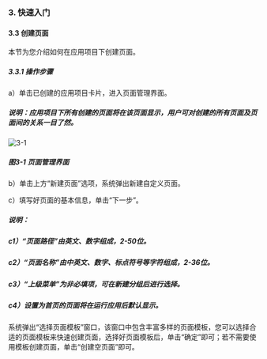 ### 3. 快速入门

#### 3.3 创建页面

本节为您介绍如何在应用项目下创建页面。

##### 3.3.1 操作步骤

a）单击已创建的应用项目卡片，进入页面管理界面。

##### 说明：应用项目下所有创建的页面将在该页面显示，用户可对创建的所有页面及页面间的关系一目了然。

![3-1](https://www.feisuanyz.com/fspage/ksrm/ksrm_2_1.png)

##### 图3-1 页面管理界面

b）单击上方“新建页面”选项，系统弹出新建自定义页面。

c）填写好页面的基本信息，单击“下一步”。

##### 说明：

##### c1）“页面路径”由英文、数字组成，2-50位。

##### c2）“页面名称”由中英文、数字、标点符号等字符组成，2-36位。

##### c3）“上级菜单”为非必填项，可在新建分组后进行选择。

##### c4）设置为首页的页面将在运行应用后默认显示。

系统弹出“选择页面模板”窗口，该窗口中包含丰富多样的页面模板，您可以选择合适的页面模板来快速创建页面，选择好页面模板后，单击“确定”即可；若不需要使用模板创建页面，单击“创建空页面”即可。
